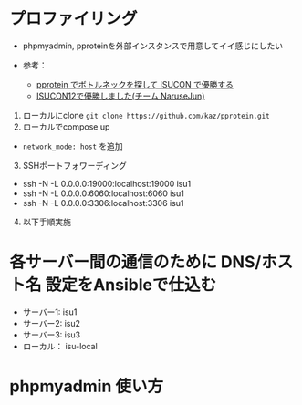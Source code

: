 # プロファイリング

- phpmyadmin, pproteinを外部インスタンスで用意してイイ感じにしたい

- 参考：
  - [pprotein でボトルネックを探して ISUCON で優勝する](https://zenn.dev/team_soda/articles/20231206000000)
  - [ISUCON12で優勝しました(チーム NaruseJun)](https://zenn.dev/tohutohu/articles/8c34d1187e1b21)

1. ローカルにclone `git clone https://github.com/kaz/pprotein.git`
2. ローカルでcompose up
  - `network_mode: host` を追加
3. SSHポートフォワーディング
  - ssh -N -L 0.0.0.0:19000:localhost:19000 isu1
  - ssh -N -L 0.0.0.0:6060:localhost:6060 isu1
  - ssh -N -L 0.0.0.0:3306:localhost:3306 isu1
4. 以下手順実施

# 各サーバー間の通信のために DNS/ホスト名 設定をAnsibleで仕込む
- サーバー1: isu1
- サーバー2: isu2
- サーバー3: isu3
- ローカル： isu-local

# phpmyadmin 使い方
